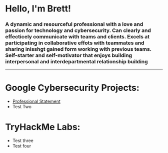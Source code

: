 # Hello, I'm Brett!
### A dynamic and resourceful professional with a love and passion for technology and cybersecurity. Can clearly and effecticely communicate with teams and clients. Excels at participating in collaborative effots with teammates and sharing inisshgt gained form working with previous teams. Self-starter and self-motivator that enjoys building interpersonal and interdepartmental relationship building
 --- 
# Google Cybersecurity Projects:   
- [Professional Statement](https://github.com/brett-gastelum/professional-statement)
- Test Two   
   
   
# TryHackMe Labs:   
- Test three   
- Test four   

